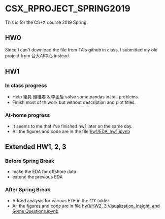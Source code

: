 # CSX_RPROJECT_SPRING2019
This is for the CS+X course 2019 Spring.
## HW0
Since I can't download the file from TA's github in class, I submitted my old project from 台大AI中心 instead.
## HW1
### In class progress
- Help 組員 顏維君 & 李孟哲 solve some pandas install problems.
- Finish most of th work but without description and plot titles.
### At-home progress
- It seems to me that I've finished hw1 later on the same day.
- All the figures and code are in the file [hw1/EDA_hw1.ipynb](./hw1/EDA_hw1.ipynb)

## Extended HW1, 2, 3

### Before Spring Break

- make the EDA for offshore data
- extend the previous EDA

### After Spring Break

- Added analysis for various ETF in the `ETF` folder
- All the figures and code are in file [hw1/HW2, 3 Visualization, Insight, and Some Questions.ipynb](https://github.com/Nicetiesniceties/CSX_RPROJECT_SPRING2019/blob/master/hw1/HW2%2C%203%20Visualization%2C%20Insight%2C%20and%20Some%20Questions.ipynb)
